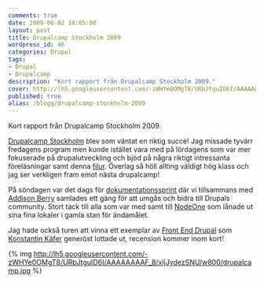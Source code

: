 ```yaml
---
comments: true
date: 2009-06-02 18:05:00
layout: post
title: Drupalcamp Stockholm 2009
wordpress_id: 46
categories: Drupal
tags: 
- Drupal
- Drupalcamp
description: "Kort rapport från Drupalcamp Stockholm 2009."
cover: http://lh5.googleusercontent.com/-zWHYe0OMgT8/URbJtguID6I/AAAAAAAAF_8/xIjJydezSNU/w800/drupalcamp.jpg
published: true
alias: /blogg/drupalcamp-stockholm-2009
---
```


Kort rapport från Drupalcamp Stockholm 2009.

[Drupalcamp Stockholm](http://www.drupalcamp.se/) blev som väntat en riktig succé! Jag missade tyvärr fredagens program men kunde istället vara med på lördagens som var mer fokuserade på drupalutveckling och bjöd på några riktigt intressanta föreläsningar samt denna [filur](http://buytaert.net/druplicon-human). Överlag så höll allting väldigt hög klass och jag ser verkligen fram emot nästa drupalcamp!

På söndagen var det dags för [dokumentationssprint](http://groups.drupal.org/node/20608) där vi tillsammans med [Addison Berry](http://www.lullabot.com/about/addison-berry) samlades ett gäng för att umgås och bidra till Drupals community. Stort tack till alla som var med samt till [NodeOne](http://nodeone.se/) som lånade ut sina fina lokaler i gamla stan för ändamålet.
<!-- more -->

Jag hade också turen att vinna ett exemplar av [Front End Drupal](http://frontenddrupal.com/) som [Konstantin Käfer](http://kkaefer.com/) generöst lottade ut, recension kommer inom kort!

{% img http://lh5.googleusercontent.com/-zWHYe0OMgT8/URbJtguID6I/AAAAAAAAF_8/xIjJydezSNU/w800/drupalcamp.jpg %}
